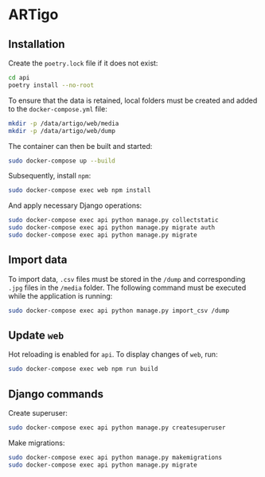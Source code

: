 # ARTigo

## Installation
Create the `poetry.lock` file if it does not exist:
```sh
cd api
poetry install --no-root
```

To ensure that the data is retained, local folders must be created and added to the `docker-compose.yml` file:
```sh
mkdir -p /data/artigo/web/media
mkdir -p /data/artigo/web/dump
```

The container can then be built and started:
```sh
sudo docker-compose up --build
```

Subsequently, install `npm`:
```sh
sudo docker-compose exec web npm install
```

And apply necessary Django operations:
```sh
sudo docker-compose exec api python manage.py collectstatic
sudo docker-compose exec api python manage.py migrate auth
sudo docker-compose exec api python manage.py migrate
```

## Import data
To import data, `.csv` files must be stored in the `/dump` and corresponding `.jpg` files in the `/media` folder. The following command must be executed while the application is running:
```sh
sudo docker-compose exec api python manage.py import_csv /dump
```

## Update `web`
Hot reloading is enabled for `api`. To display changes of `web`, run:
```sh
sudo docker-compose exec web npm run build
```

## Django commands
Create superuser:
```sh
sudo docker-compose exec api python manage.py createsuperuser
```

Make migrations:
```sh
sudo docker-compose exec api python manage.py makemigrations
sudo docker-compose exec api python manage.py migrate
```